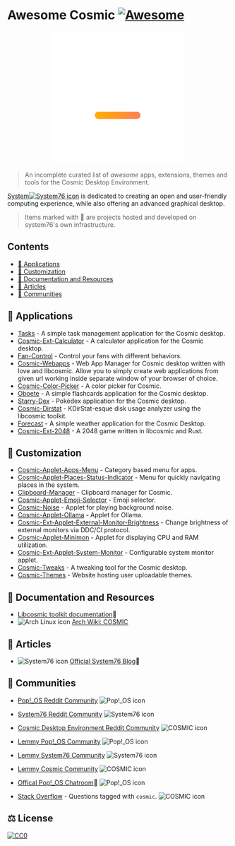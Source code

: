 # Awesome Cosmic [![Awesome](https://awesome.re/badge.svg)](https://awesome.re)

<p align="center">
  <img width="300" height="300" src="media/cosmic logo white + gradient mark.svg">
</p>

<!-- <img src="media/cosmic logo white + gradient mark.svg" align="right" width="200" style="float: right;"> -->

> An incomplete curated list of _awesome_ apps, extensions, themes and tools for the Cosmic Desktop Environment.

<a href="https://system76.com/">System<img src="https://lemmy.world/pictrs/image/2eb16e80-e1ca-4fb4-bd0d-5ef7e1732cc9.png" alt="System76 icon" width="20" height="20"/></a> is dedicated to creating an open and user-friendly computing experience, while also offering an advanced graphical desktop.

> Items marked with 📌 are projects hosted and developed on system76's own infrastructure.

## Contents
- [📱 Applications](#applications)
- [🎨 Customization](#customization)
- [📃 Documentation and Resources](#documentation-and-resources)
- [📰 Articles](#articles)
- [👥 Communities](#communities)


## 📱 Applications
- [Tasks](https://github.com/edfloreshz/tasks) - A simple task management application for the Cosmic desktop.
- [Cosmic-Ext-Calculator](https://github.com/edfloreshz/cosmic-ext-calculator) - A calculator application for the Cosmic desktop.
- [Fan-Control](https://github.com/wiiznokes/fan-control) - Control your fans with different behaviors.
- [Cosmic-Webapps](https://github.com/elevenhsoft/WebApps) - Web App Manager for Cosmic desktop written with love and libcosmic. Allow you to simply create web applications from given url working inside separate window of your browser of choice.
- [Cosmic-Color-Picker](https://github.com/PixelDoted/cosmic-color-picker) - A color picker for Cosmic.
- [Oboete](https://github.com/mariinkys/oboete) - A simple flashcards application for the Cosmic desktop.
- [Starry-Dex](https://github.com/mariinkys/starrydex) - Pokédex application for the Cosmic desktop.
- [Cosmic-Dirstat](https://github.com/Koranir/cosmic-dirstat) - KDirStat-esque disk usage analyzer using the libcosmic toolkit.
- [Forecast](https://github.com/cosmic-utils/forecast?tab=readme-ov-file) - A simple weather application for the Cosmic Desktop.
- [Cosmic-Ext-2048](https://github.com/Kartonrealista/cosmic-ext-2048) - A 2048 game written in libcosmic and Rust.



## 🎨 Customization
- [Cosmic-Applet-Apps-Menu](https://github.com/leb-kuchen/cosmic-applet-apps-menu) - Category based menu for apps.
- [Cosmic-Applet-Places-Status-Indicator](https://github.com/leb-kuchen/cosmic-applet-places-status-indicator) - Menu for quickly navigating places in the system.
- [Clipboard-Manager](https://github.com/wiiznokes/clipboard-manager) - Clipboard manager for Cosmic.
- [Cosmic-Applet-Emoji-Selector](https://github.com/leb-kuchen/cosmic-applet-emoji-selector) - Emoji selector.
- [Cosmic-Noise](https://github.com/bq-wrongway/cosmic-noise) - Applet for playing background noise.
- [Cosmic-Applet-Ollama](https://github.com/elevenhsoft/cosmic-applet-ollama) - Applet for Ollama.
- [Cosmic-Ext-Applet-External-Monitor-Brightness](https://github.com/maciekk64/cosmic-ext-applet-external-monitor-brightness) - Change brightness of external monitors via DDC/CI protocol.
- [Cosmic-Applet-Minimon](https://github.com/Hyperchaotic/minimon-applet) - Applet for displaying CPU and RAM utilization.
- [Cosmic-Ext-Applet-System-Monitor](https://github.com/D-Brox/cosmic-ext-applet-system-monitor) - Configurable system monitor applet.
- [Cosmic-Tweaks](https://github.com/cosmic-utils/cosmic-tweaks) - A tweaking tool for the Cosmic desktop.
- [Cosmic-Themes](https://cosmic-themes.org/) - Website hosting user uploadable themes.


## 📃 Documentation and Resources
- [Libcosmic toolkit documentation](https://pop-os.github.io/libcosmic-book/introduction.html)📌
- <img src="https://gitlab.archlinux.org/uploads/-/system/group/avatar/23/iconfinder_archlinux_386451.png" alt="Arch Linux icon" width="20" height="20"/> [Arch Wiki: COSMIC](https://wiki.archlinux.org/index.php/COSMIC) 

## 📰 Articles
- <img src="https://lemmy.world/pictrs/image/2eb16e80-e1ca-4fb4-bd0d-5ef7e1732cc9.png" alt="System76 icon" width="20" height="20"/> [Official System76 Blog](https://blog.system76.com/)📌


## 👥 Communities
- [Pop!_OS Reddit Community](https://farside.link/redlib/r/pop_os/) <img src="https://lemmy.world/pictrs/image/ac0c7ffa-b719-46fe-982f-2e09cd939760.png" alt="Pop!_OS icon" width="20" height="20"/> 
- [System76 Reddit Community](https://farside.link/redlib/r/System76/) <img src="https://lemmy.world/pictrs/image/2eb16e80-e1ca-4fb4-bd0d-5ef7e1732cc9.png" alt="System76 icon" width="20" height="20"/> 
- [Cosmic Desktop Environment Reddit Community](https://farside.link/redlib/r/COSMICDE/) <img src="https://images.prismic.io/system76/ZnBla5m069VX10Kz_cosmic-sectiontutorial-orange.png" alt="COSMIC icon" width="20" height="20"/> 

- [Lemmy Pop!_OS Community](https://lemmy.world/c/pop_os) <img src="https://lemmy.world/pictrs/image/ac0c7ffa-b719-46fe-982f-2e09cd939760.png" alt="Pop!_OS icon" width="20" height="20"/> 
- [Lemmy System76 Community](https://lemmy.ml/c/system76/) <img src="https://lemmy.world/pictrs/image/2eb16e80-e1ca-4fb4-bd0d-5ef7e1732cc9.png" alt="System76 icon" width="20" height="20"/> 
- [Lemmy Cosmic Community](https://lemmy.ml/c/cosmic/) <img src="https://images.prismic.io/system76/ZnBla5m069VX10Kz_cosmic-sectiontutorial-orange.png" alt="COSMIC icon" width="20" height="20"/>
  
- [Offical Pop!_OS Chatroom](https://chat.pop-os.org/pop-os/)📌 <img src="https://lemmy.world/pictrs/image/ac0c7ffa-b719-46fe-982f-2e09cd939760.png" alt="Pop!_OS icon" width="20" height="20"/> 
- [Stack Overflow](https://stackoverflow.com/questions/tagged/cosmic) - Questions tagged with `cosmic`. <img src="https://images.prismic.io/system76/ZnBla5m069VX10Kz_cosmic-sectiontutorial-orange.png" alt="COSMIC icon" width="20" height="20"/> 

## ⚖️ License
[![CC0](http://mirrors.creativecommons.org/presskit/buttons/88x31/svg/cc-zero.svg)](https://creativecommons.org/publicdomain/zero/1.0/)
